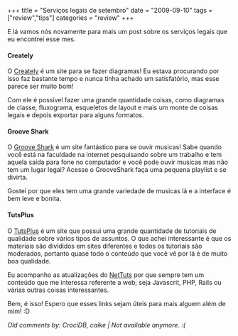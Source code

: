 +++
title = "Serviços legais de setembro"
date = "2009-09-10"
tags = ["review","tips"]
categories = "review"
+++

E lá vamos nós novamente para mais um post sobre os serviços legais que eu encontrei esse mes.

#### Creately

O [Creately](http://creately.com/ "Creately") é  um site para se fazer
diagramas! Eu  estava procurando por  isso faz bastante tempo  e nunca
tinha achado um satisfatório, mas esse parece ser muito bom!

Com ele é possível fazer uma grande quantidade coisas, como diagramas
de classe, fluxograma, esqueletos de layout e mais um monte de coisas
legais e depois exportar para alguns formatos.

#### Groove Shark

O [Groove Shark](http://listen.grooveshark.com/ "Groove Shark") é um
site fantástico para se ouvir musicas! Sabe quando você está na
faculdade na internet pesquisando sobre um trabalho e tem aquela saída
para fone no computador e você pode ouvir musicas mas não tem um lugar
legal? Acesse o GrooveShark faça uma pequena playlist e se divirta.

Gostei por que eles tem uma grande variedade de musicas lá e a
interface é bem leve e bonita.

#### TutsPlus

O [TutsPlus](http://tutsplus.com/ "TutsPlus") é um site que possui uma
grande quantidade de tutoriais de qualidade sobre vários tipos de
assuntos. O que achei interessante é que os materiais são divididos em
sites diferentes e todos os tutoriais são moderados, portanto quase
todo o conteúdo que você vê por lá é de muito boa qualidade.

Eu acompanho as atualizações do
[NetTuts](http://net.tutsplus.com/ "NetTuts+") por que sempre tem um
conteúdo que me interessa referente a web, seja Javascrit, PHP, Rails
ou várias outras coisas interessantes.

Bem, é isso! Espero que esses links sejam úteis para mais alguem além de mim! :D



_Old comments by: CrociDB, caike | Not available anymore. :(_
